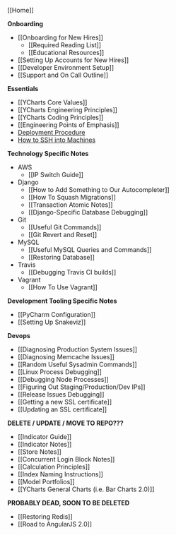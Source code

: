 [[Home]]

**Onboarding**
* [[Onboarding for New Hires]]
  * [[Required Reading List]]
  * [[Educational Resources]]
* [[Setting Up Accounts for New Hires]]
* [[Developer Environment Setup]]
* [[Support and On Call Outline]]

**Essentials**
* [[YCharts Core Values]]
* [[YCharts Engineering Principles]]
* [[YCharts Coding Principles]]
* [[Engineering Points of Emphasis]]
* [Deployment Procedure](https://github.com/ycharts/ycharts_systems/wiki/Deploy-and-Hotfix)
* [How to SSH into Machines](https://github.com/ycharts/ycharts_systems/wiki/SSH)

**Technology Specific Notes**
* AWS
  * [[IP Switch Guide]]
* Django
  * [[How to Add Something to Our Autocompleter]]
  * [[How To Squash Migrations]]
  * [[Transaction Atomic Notes]]
  * [[Django-Specific Database Debugging]]
* Git
  * [[Useful Git Commands]]
  * [[Git Revert and Reset]]
* MySQL
  * [[Useful MySQL Queries and Commands]]
  * [[Restoring Database]]
* Travis
  * [[Debugging Travis CI builds]]
* Vagrant
  * [[How To Use Vagrant]]

**Development Tooling Specific Notes**
* [[PyCharm Configuration]]
* [[Setting Up Snakeviz]]

**Devops**
* [[Diagnosing Production System Issues]]
* [[Diagnosing Memcache Issues]]
* [[Random Useful Sysadmin Commands]]
* [[Linux Process Debugging]]
* [[Debugging Node Processes]]
* [[Figuring Out Staging/Production/Dev IPs]]
* [[Release Issues Debugging]]
* [[Getting a new SSL certificate]]
* [[Updating an SSL certificate]]

**DELETE / UPDATE / MOVE TO REPO???**
* [[Indicator Guide]]
* [[Indicator Notes]]
* [[Store Notes]]
* [[Concurrent Login Block Notes]]
* [[Calculation Principles]]
* [[Index Naming Instructions]]
* [[Model Portfolios]]
* [[YCharts General Charts (i.e. Bar Charts 2.0)]]

**PROBABLY DEAD, SOON TO BE DELETED**
* [[Restoring Redis]]
* [[Road to AngularJS 2.0]]
